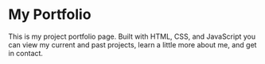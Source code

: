 # My Portfolio

This is my project portfolio page. Built with HTML, CSS, and JavaScript you can view my current and past projects, learn a little more about me, and get in contact.
